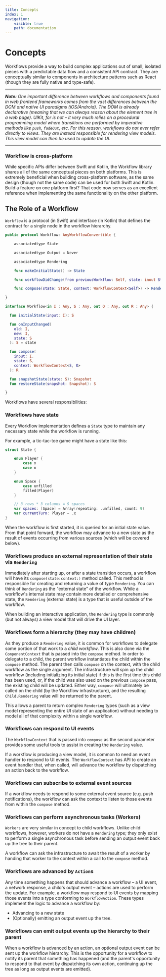 ```yaml
---
title: Concepts
index: 1
navigation:
    visible: true
    path: documentation
---
```


# Concepts

Workflows provide a way to build complex applications out of small, isolated pieces with a predictable data flow and a consistent API contract. They are conceptually similar to components in architecture patterns such as React (though they are fully native and type-safe).

----

*__Note:__ One important difference between workflows and components found in web frontend frameworks comes from the vast differences between the DOM and native UI paradigms (iOS/Android). The DOM is already declarative (meaning that we can always reason about the element tree in a web page). UIKit, for is not – it very much relies on a procedural programming model where transitions are performed by imperative methods like `push`, `fadeOut`, etc. For this reason, workflows do not ever refer directly to views. They are instead responsible for rendering view models. This view model can then be used to update the UI.*

----

### Workflow is cross-platform

While specific APIs differ between Swift and Kotlin, the Workflow library shares all of the same conceptual pieces on both platforms. This is extremely beneficial when building cross-platform software, as the same design (though not the same code) can be used for both Swift and Kotlin. Build a feature on one platform first? That code now serves as an excellent reference when implementing the same functionality on the other platform.


## The Role of a Workflow

`Workflow` is a protocol (in Swift) and interface (in Kotlin) that defines the contract for a single node in the workflow hierarchy.

```swift
public protocol Workflow: AnyWorkflowConvertible {

    associatedtype State

    associatedtype Output = Never

    associatedtype Rendering

    func makeInitialState() -> State

    func workflowDidChange(from previousWorkflow: Self, state: inout State)

    func compose(state: State, context: WorkflowContext<Self>) -> Rendering

}

```

```kotlin
interface Workflow<in I : Any, S : Any, out O : Any, out R : Any> {

  fun initialState(input: I): S

  fun onInputChanged(
    old: I,
    new: I,
    state: S
  ): S = state

  fun compose(
    input: I,
    state: S,
    context: WorkflowContext<S, O>
  ): R

  fun snapshotState(state: S): Snapshot
  fun restoreState(snapshot: Snapshot): S

}

```

Workflows have several responsibilities:

### Workflows have state

Every Workflow implementation defines a `State` type to maintain any necessary state while the workflow is running.

For example, a tic-tac-toe game might have a state like this:

```swift
struct State {

    enum Player {
        case x
        case o
    }

    enum Space {
        case unfilled
        filled(Player)
    }

    // 3 rows * 3 columns = 9 spaces
    var spaces: [Space] = Array(repeating: .unfilled, count: 9)
    var currentTurn: Player = .x
}
```

When the workflow is first started, it is queried for an initial state value. From that point forward, the workflow may advance to a new state as the result of events occurring from various sources (which will be covered below).

### Workflows produce an external representation of their state via `Rendering`

Immediately after starting up, or after a state transition occurs, a workflow will have its `compose(state:context:)` method called. This method is responsible for creating and returning a value of type `Rendering`. You can think of `Rendering` as the "external state" of the workflow. While a workflow's internal state may contain more detailed or comprehensive state, the `Rendering` (external state) is a type that is useful outside of the workflow.

When building an interactive application, the `Rendering` type is commonly (but not always) a view model that will drive the UI layer.


### Workflows form a hierarchy (they may have children)

As they produce a `Rendering` value, it is common for workflows to delegate some portion of that work to a _child workflow_. This is also done via the `ComponentContext` that is passed into the `compose` method. In order to delegate to a child, the parent workflow instantiates the child within the `compose` method. The parent then calls `compose` on the context, with the child workflow as the single argument. The infrastructure will spin up the child workflow (including initializing its initial state) if this is the first time this child has been used, or, if the child was also used on the previous `compose` pass, the existing child will be updated. Either way, `compose` will ultimately be called on the child (by the Workflow infrastructure), and the resulting `Child.Rendering` value will be returned to the parent.

This allows a parent to return complex `Rendering` types (such as a view model representing the entire UI state of an application) without needing to model all of that complexity within a single workflow.


### Workflows can respond to UI events

The `WorkflowContext` that is passed into `compose` as the second parameter provides some useful tools to assist in creating the `Rendering` value. 

If a workflow is producing a view model, it is common to need an event handler to respond to UI events. The `WorkflowContext` has API to create an event handler that, when called, will advance the workflow by dispatching an action back to the workflow.


### Workflows can subscribe to external event sources

If a workflow needs to respond to some external event source (e.g. push notifications), the workflow can ask the context to listen to those events from within the `compose` method.


### Workflows can perform asynchronous tasks (Workers)

`Workers` are very similar in concept to child workflows. Unlike child workflows, however, workers do not have a `Rendering` type; they only exist to perform a single asynchronous task before sending an output event back up the tree to their parent.

A workflow can ask the infrastructure to await the result of a worker by handing that worker to the context within a call to the `compose` method.

### Workflows are advanced by `Action`s

Any time something happens that should advance a workflow – a UI event, a network response, a child's output event – actions are used to perform the update. For example, a workflow may respond to UI events by mapping those events into a type conforming to `WorkflowAction`. These types implement the logic to advance a workflow by:
- Advancing to a new state
- (Optionally) emitting an output event up the tree.


### Workflows can emit output events up the hierarchy to their parent

When a workflow is advanced by an action, an optional output event can be sent up the workflow hierarchy. This is the opportunity for a workflow to notify its parent that something has happened (and the parent's opportunity to respond to that event by dispatching its own action, continuing up the tree as long as output events are emitted).